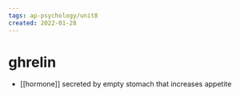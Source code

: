 ```yaml
---
tags: ap-psychology/unit8 
created: 2022-01-28
---
```


# ghrelin

- [[hormone]] secreted by empty stomach that increases appetite 
